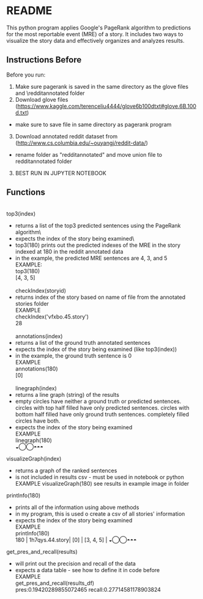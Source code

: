 # README

This python program applies Google's PageRank algorithm to predictions for the most reportable event (MRE) of a story. It includes two ways to visualize the story data and effectively organizes and analyzes results.

## Instructions Before

Before you run:
1. Make sure pagerank is saved in the same directory as the glove files and \redditannotated folder
2. Download glove files (https://www.kaggle.com/terenceliu4444/glove6b100dtxt#glove.6B.100d.txt)
  - make sure to save file in same directory as pagerank program
3. Download annotated reddit dataset from (http://www.cs.columbia.edu/~ouyangj/reddit-data/)
  - rename folder as "redditannotated" and move union file to redditannotated folder
3. BEST RUN IN JUPYTER NOTEBOOK

## Functions
\
top3(index)
- returns a list of the top3 predicted sentences using the PageRank algorithm\
- expects the index of the story being examined\
- top3(180) prints out the predicted indexes of the MRE in the story indexed at 180 in the reddit annotated data
- in the example, the predicted MRE sentences are 4, 3, and 5\
EXAMPLE:\
top3(180)\
[4, 3, 5]\
\
checkIndex(storyid)
- returns index of the story based on name of file from the annotated stories folder\
EXAMPLE\
checkIndex('vfxbo.45.story')\
28\
\
annotations(index)
- returns a list of the ground truth annotated sentences
- expects the index of the story being examined (like top3(index))
- in the example, the ground truth sentence is 0\
EXAMPLE\
annotations(180)\
[0]\
\
linegraph(index)
- returns a line graph (string) of the results
- empty circles have neither a ground truth or predicted sentences. circles with top half filled have only predicted sentences. circles with bottom half filled have only ground truth sentences. completely filled circles have both.
- expects the index of the story being examined\
EXAMPLE\
linegraph(180)\
◒◯◯◓◓◓

visualizeGraph(index)
- returns a graph of the ranked sentences
- is not included in results csv - must be used in notebook or python\
EXAMPLE
visualizeGraph(180)
see results in example image in folder

printInfo(180)
- prints all of the information using above methods
- in my program, this is used o create a csv of all stories' information
- expects the index of the story being examined\
EXAMPLE\
printInfo(180)\
180 | 1h7qys.44.story|  [0] |  [3, 4, 5]  | ◒◯◯◓◓◓

get_pres_and_recall(results)
- will print out the precision and recall of the data
- expects a data table - see how to define it in code before\
EXAMPLE\
get_pres_and_recall(results_df)\
pres:0.19420289855072465 recall:0.27714581178903824

